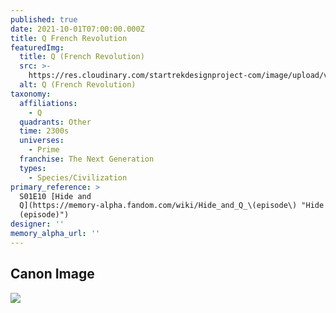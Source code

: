 ```yaml
---
published: true
date: 2021-10-01T07:00:00.000Z
title: Q French Revolution
featuredImg:
  title: Q (French Revolution)
  src: >-
    https://res.cloudinary.com/startrekdesignproject-com/image/upload/v1633379522/Q-FranchRevolution.png
  alt: Q (French Revolution)
taxonomy:
  affiliations:
    - Q
  quadrants: Other
  time: 2300s
  universes:
    - Prime
  franchise: The Next Generation
  types:
    - Species/Civilization
primary_reference: >
  S01E10 [Hide and
  Q](https://memory-alpha.fandom.com/wiki/Hide_and_Q_\(episode\) "Hide and Q
  (episode)")
designer: ''
memory_alpha_url: ''
---
```


## Canon Image

![](https://res.cloudinary.com/startrekdesignproject-com/image/upload/v1633379522/Q-TNG-HideAndQ.png)
